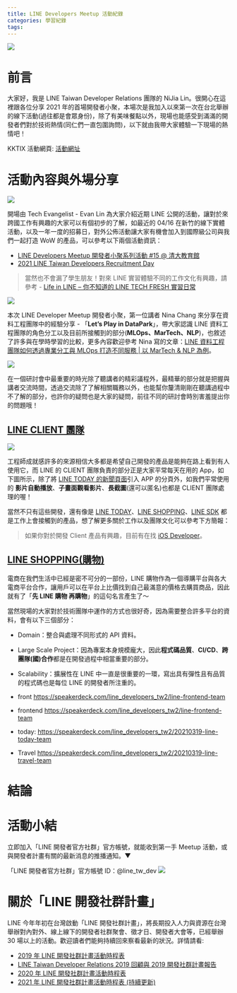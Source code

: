 ```yaml
---
title: LINE Developers Meetup 活動紀錄
categories: 學習紀錄
tags:
---
```


<style>
  section.compact {
    font-size: 150%  
  }
  img[alt~="center"] {
    display: block;
    margin: 0 auto;
  }
</style>

![](https://nijialin.com/images/2021/line-14/root.jpg)

# 前言

大家好，我是 LINE Taiwan Developer Relations 團隊的 NiJia Lin。很開心在這裡跟各位分享 2021 年的首場開發者小聚，本場次是我加入以來第一次在台北舉辦的線下活動(過往都是會眾身份)，除了有美味餐點以外，現場也能感受到滿滿的開發者們對於技術熱情(同仁們一直包圍詢問)，以下就由我帶大家體驗一下現場的熱情吧！

KKTIX 活動網頁: [活動網址](https://linegroup.kktix.cc/events/20210319)

<!-- more -->

# 活動內容與外場分享

![](https://nijialin.com/images/2021/line-14/1.jpg)

開場由 Tech Evangelist - Evan Lin 為大家介紹近期 LINE 公開的活動，讓對於來跨國工作有興趣的大家可以有個初步的了解，如最近的 04/16 在新竹的線下實體活動，以及一年一度的招募日，對外公佈活動讓大家有機會加入到國際級公司與我們一起打造 WoW 的產品，可以參考以下兩個活動資訊：

- [LINE Developers Meetup 開發者小聚系列活動 #15 @ 清大教育館](https://linegroup.kktix.cc/events/20210416)
- [2021 LINE Taiwan Developers Recruitment Day](https://engineering.linecorp.com/zh-hant/blog/2021-line-taiwan-developers-recruitment-day/)

> 當然也不會漏了學生朋友！對來 LINE 實習體驗不同的工作文化有興趣，請參考 - [Life in LINE – 你不知道的 LINE TECH FRESH 實習日常](https://engineering.linecorp.com/zh-hant/blog/line-tech-fresh-2021/)

![](https://nijialin.com/images/2021/line-14/2.jpg)


本次 LINE Developer Meetup 開發者小聚，第一位講者 Nina Chang 來分享在資料工程團隊中的經驗分享 - 「**Let’s Play in DataPark**」，帶大家認識 LINE 資料工程團隊的角色分工以及目前所接觸到的部分(**MLOps、MarTech、NLP**)，也敘述了許多與在學時學習的比較，更多內容歡迎參考 Nina 寫的文章：[LINE 資料工程團隊如何透過專業分工與 MLOps 打造不同服務 | 以 MarTech & NLP 為例](https://engineering.linecorp.com/zh-hant/blog/lets-play-in-data-park/)。

![](https://nijialin.com/images/2021/line-14/12.jpg)

在一個研討會中最重要的時光除了聽講者的精彩議程外，最精華的部分就是把握與講者交流時間，透過交流除了了解相關職務以外，也能幫你釐清剛剛在聽講過程中不了解的部分，也許你的疑問也是大家的疑問，前往不同的研討會時別害羞提出你的問題哦！

## [LINE CLIENT 團隊](https://speakerdeck.com/line_developers_tw2/line-client-team)

![](https://nijialin.com/images/2021/line-14/6.jpg)

<script async class="speakerdeck-embed" data-slide="2" data-id="d0a4a5f15ad54a688f3eea7ab3258e92" data-ratio="1.77777777777778" src="//speakerdeck.com/assets/embed.js"></script>

工程師成就感許多的來源相信大多都是希望自己開發的產品是能夠在路上看到有人使用它，而 LINE 的 CLIENT 團隊負責的部分正是大家平常每天在用的 App，如下圖所示，除了將 [LINE TODAY 的新聞頁面](https://today.line.me/tw/v2/tab)引入 APP 的分頁外，如我們平常使用的 **影片自動播放**、**子畫面觀看影片**、**長截圖**(還可以匿名)也都是 CLIENT 團隊處理的喔！

<script async class="speakerdeck-embed" data-slide="3" data-id="d0a4a5f15ad54a688f3eea7ab3258e92" data-ratio="1.77777777777778" src="//speakerdeck.com/assets/embed.js"></script>

當然不只有這些開發，還有像是 [LINE TODAY](https://today.line.me/tw/v2/tab)、[LINE SHOPPING](https://buy.line.me/)、[LINE SDK](https://github.com/line) 都是工作上會接觸到的產品，想了解更多關於工作以及團隊文化可以參考下方簡報：

<script async class="speakerdeck-embed" data-slide="7" data-id="d0a4a5f15ad54a688f3eea7ab3258e92" data-ratio="1.77777777777778" src="//speakerdeck.com/assets/embed.js"></script>

> 如果你對於開發 Client 產品有興趣，目前有在找 [iOS Developer](https://careers.linecorp.com/jobs/17)。

## [LINE SHOPPING(購物)](https://speakerdeck.com/line_developers_tw2/20210319-line-shopping-team)

<script async class="speakerdeck-embed" data-slide="3" data-id="b6b53ddd79624379b4809fc52cb4dd87" data-ratio="1.77777777777778" src="//speakerdeck.com/assets/embed.js"></script>

電商在我們生活中已經是密不可分的一部份，LINE 購物作為一個導購平台與各大電商平台合作，讓用戶可以在平台上比價找到自己最滿意的價格去購買商品，因此就有了「**先 LINE 購物 再購物**」的這句名言產生了～

<script async class="speakerdeck-embed" data-slide="6" data-id="b6b53ddd79624379b4809fc52cb4dd87" data-ratio="1.77777777777778" src="//speakerdeck.com/assets/embed.js"></script>

當然現場的大家對於技術團隊中運作的方式也很好奇，因為需要整合許多平台的資料，會有以下三個部分：

- Domain：整合與處理不同形式的 API 資料。
- Large Scale Project：因為專案本身規模龐大，因此**程式碼品質**、**CI/CD**、**跨團隊(國)合作**都是在開發過程中相當重要的部分。
- Scalability：擴展性在 LINE 中一直是很重要的一環，寫出具有彈性且有品質的程式碼也是每位 LINE 的開發者所注重的。

- front https://speakerdeck.com/line_developers_tw2/line-frontend-team
- frontend https://speakerdeck.com/line_developers_tw2/line-frontend-team
- today: https://speakerdeck.com/line_developers_tw2/20210319-line-today-team
- Travel https://speakerdeck.com/line_developers_tw2/20210319-line-travel-team

# 結論

# 活動小結

立即加入「LINE 開發者官方社群」官方帳號，就能收到第一手 Meetup 活動，或與開發者計畫有關的最新消息的推播通知。▼

「LINE 開發者官方社群」官方帳號 ID：@line_tw_dev
![](https://www.evanlin.com/images/2020/line-tw-dev-qr.png)

# 關於「LINE 開發社群計畫」

LINE 今年年初在台灣啟動「LINE 開發社群計畫」，將長期投入人力與資源在台灣舉辦對內對外、線上線下的開發者社群聚會、徵才日、開發者大會等，已經舉辦 30 場以上的活動。歡迎讀者們能夠持續回來察看最新的狀況。詳情請看:

- [2019 年 LINE 開發社群計畫活動時程表](https://engineering.linecorp.com/zh-hant/blog/line-taiwan-developer-relations-2019-plan/)
- [LINE Taiwan Developer Relations 2019 回顧與 2019 開發社群計畫報告](https://engineering.linecorp.com/zh-hant/blog/line-taiwan-developer-relations-2019/)
- [2020 年 LINE 開發社群計畫活動時程表](https://engineering.linecorp.com/zh-hant/blog/2020-line-tw-devrel/)
- [2021 年 LINE 開發社群計畫活動時程表 (持續更新)](https://engineering.linecorp.com/zh-hant/blog/2021-line-tw-devrel/)
